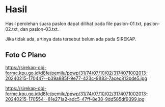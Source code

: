# Hasil

Hasil perolehan suara paslon dapat dilihat pada file paslon-01.txt, paslon-02.txt, dan paslon-03.txt.

Jika tidak ada, artinya data tersebut belum ada pada SIREKAP.

## Foto C Plano

https://sirekap-obj-formc.kpu.go.id/d8fe/pemilu/ppwp/31/74/07/10/02/3174071002013-20240215-170447--b39a885f-9e77-423c-9883-7acec813bde5.jpg

https://sirekap-obj-formc.kpu.go.id/d8fe/pemilu/ppwp/31/74/07/10/02/3174071002013-20240215-170554--81e271a2-adc5-47ff-8e38-9dd585df9399.jpg
